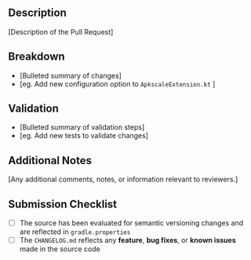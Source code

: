 ## Description

[Description of the Pull Request]

## Breakdown

- [Bulleted summary of changes]
- [eg. Add new configuration option to `ApkscaleExtension.kt` ]

## Validation

- [Bulleted summary of validation steps]
- [eg. Add new tests to validate changes]

## Additional Notes

[Any additional comments, notes, or information relevant to reviewers.]

## Submission Checklist
 - [ ] The source has been evaluated for semantic versioning changes and are reflected in `gradle.properties`
 - [ ] The `CHANGELOG.md` reflects any **feature**, **bug fixes**, or **known issues** made in the source code
